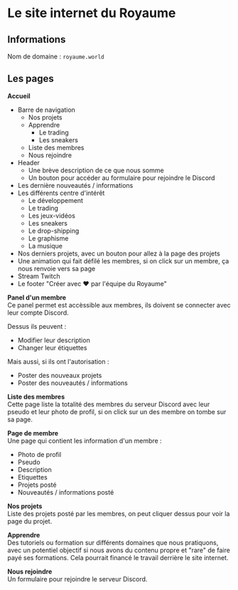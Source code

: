 # Le site internet du Royaume

## Informations
Nom de domaine : ``royaume.world``  

## Les pages
**Accueil**  
- Barre de navigation
    - Nos projets
    - Apprendre
        - Le trading
        - Les sneakers
    - Liste des membres
    - Nous rejoindre
- Header
    - Une brève description de ce que nous somme
    - Un bouton pour accéder au formulaire pour rejoindre le Discord
- Les dernière nouveautés / informations
- Les différents centre d'intérêt
    - Le développement
    - Le trading
    - Les jeux-vidéos
    - Les sneakers
    - Le drop-shipping
    - Le graphisme
    - La musique
- Nos derniers projets, avec un bouton pour allez à la page des projets
- Une animation qui fait défilé les membres, si on click sur un membre, ça nous renvoie vers sa page
- Stream Twitch
- Le footer "Créer avec :heart: par l'équipe du Royaume"

**Panel d'un membre**  
Ce panel permet est accèssible aux membres, ils doivent se connecter avec leur compte Discord. 

Dessus ils peuvent :
- Modifier leur description
- Changer leur étiquettes

Mais aussi, si ils ont l'autorisation :
- Poster des nouveaux projets
- Poster des nouveautés / informations

**Liste des membres**  
Cette page liste la totalité des membres du serveur Discord avec leur pseudo et leur photo de profil, si on click sur un des membre on tombe sur sa page.

**Page de membre**  
Une page qui contient les information d'un membre :
- Photo de profil
- Pseudo
- Description
- Etiquettes
- Projets posté
- Nouveautés / informations posté

**Nos projets**  
Liste des projets posté par les membres, on peut cliquer dessus pour voir la page du projet.

**Apprendre**  
Des tutoriels ou formation sur différents domaines que nous pratiquons, avec un potentiel objectif si nous avons du contenu propre et "rare" de faire payé ses formations. Cela pourrait financé le travail derrière le site internet.

**Nous rejoindre**  
Un formulaire pour rejoindre le serveur Discord.
